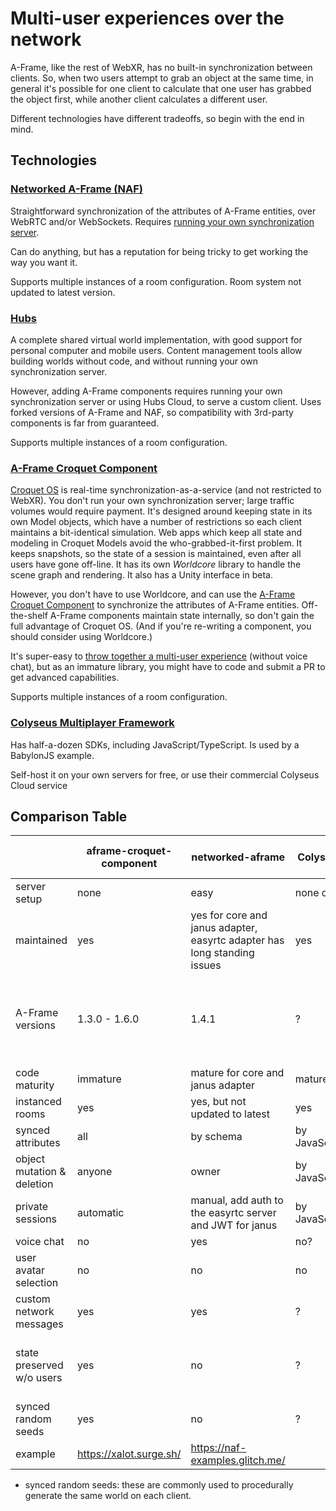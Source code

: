 # Multi-user experiences over the network

A-Frame, like the rest of WebXR, has no built-in synchronization between clients.
So, when two users attempt to grab an object at the same time, in general it's possible for one client to calculate that one user has grabbed the object first, while another client calculates a different user.

Different technologies have different tradeoffs, so begin with the end in mind.

## Technologies

### [Networked A-Frame (NAF)](https://github.com/networked-aframe/networked-aframe)

Straightforward synchronization of the attributes of A-Frame entities, over WebRTC and/or WebSockets.
Requires [running your own synchronization server](https://github.com/networked-aframe/networked-aframe/blob/master/docs/getting-started-local.md#setup-the-server).

Can do anything, but has a reputation for being tricky to get working the way you want it.

Supports multiple instances of a room configuration. Room system not updated to latest version.

### [Hubs](https://hubsfoundation.org/)

A complete shared virtual world implementation, with good support for personal computer and mobile users.
Content management tools allow building worlds without code, and without running your own synchronization server.

However, adding A-Frame components requires running your own synchronization server or using Hubs Cloud, to serve a custom client.
Uses forked versions of A-Frame and NAF, so compatibility with 3rd-party components is far from guaranteed.

Supports multiple instances of a room configuration.

### [A-Frame Croquet Component](https://github.com/NikolaySuslov/aframe-croquet-component)

[Croquet OS](https://croquet.studio/docs/) is real-time synchronization-as-a-service (and not restricted to WebXR).
You don't run your own synchronization server; large traffic volumes would require payment.
It's designed around keeping state in its own Model objects, which have a number of restrictions so each client maintains a bit-identical simulation.
Web apps which keep all state and modeling in Croquet Models avoid the who-grabbed-it-first problem.
It keeps snapshots, so the state of a session is maintained, even after all users have gone off-line.
It has its own *Worldcore* library to handle the scene graph and rendering.
It also has a Unity interface in beta.

However, you don't have to use Worldcore, and can use the [A-Frame Croquet Component](https://github.com/NikolaySuslov/aframe-croquet-component) to synchronize the attributes of A-Frame entities.
Off-the-shelf A-Frame components maintain state internally, so don't gain the full advantage of Croquet OS.
(And if you're re-writing a component, you should consider using Worldcore.)

It's super-easy to [throw together a multi-user experience](https://github.com/NikolaySuslov/aframe-croquet-component#how-to-share-an-entity-in-an-a-frame-scene-with-other-users) (without voice chat), but as an immature library, you might have to code and submit a PR to get advanced capabilities.

Supports multiple instances of a room configuration.

### [Colyseus Multiplayer Framework](https://docs.colyseus.io/)

Has half-a-dozen SDKs, including JavaScript/TypeScript. Is used by a BabylonJS example.

Self-host it on your own servers for free, or use their commercial Colyseus Cloud service


## Comparison Table

|                            | aframe-croquet-component | networked-aframe                                                         | Colyseus      | Hubs w/ custom client                                        |
|----------------------------|--------------------------|--------------------------------------------------------------------------|---------------|--------------------------------------------------------------|
| server setup               | none                     | easy                                                                     | none or ?     | hard                                                         |
| maintained                 | yes                      | yes for core and janus adapter, easyrtc adapter has long standing issues | yes           | yes                                                          |
| A-Frame versions           | 1.3.0 - 1.6.0            | 1.4.1                                                                    | ?             | forked, primitives removed, planned to be completely removed |
| code maturity              | immature                 | mature for core and janus adapter                                        | mature?       | mature                                                       |
| instanced rooms            | yes                      | yes, but not updated to latest                                           | yes           | yes                                                          |
| synced attributes          | all                      | by schema                                                                | by JavaScript | by schema                                                    |
| object mutation & deletion | anyone                   | owner                                                                    | by JavaScript | owner                                                        |
| private sessions           | automatic                | manual, add auth to the easyrtc server and JWT for janus                 | by JavaScript | automatic                                                    |
| voice chat                 | no                       | yes                                                                      | no?           | yes                                                          |
| user avatar selection      | no                       | no                                                                       | no            | yes                                                          |
| custom network messages    | yes                      | yes                                                                      | ?             | yes                                                          |
| state preserved w/o users  | yes                      | no                                                                       | ?             | no, but you can pin objects to keep them                     |
| synced random seeds        | yes                      | no                                                                       | ?             | no?                                                          |
| example                    | https://xalot.surge.sh/  | https://naf-examples.glitch.me/                                          |               |                                                              |

* synced random seeds: these are commonly used to procedurally generate the same world on each client.
